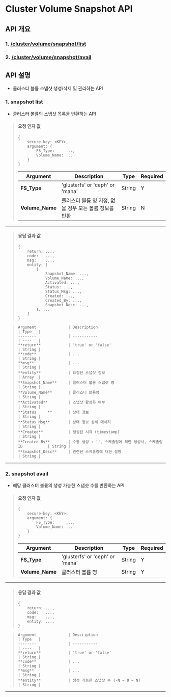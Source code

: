 # Cluster Volume Snapshot API

## API 개요

### 1. [/cluster/volume/snapshot/list](#1-snapshot-list)
### 2. [/cluster/volume/snapshot/avail](#2-snapshot-avail)

## API 설명

* 클러스터 볼륨 스냅샷 생성/삭제 및 관리하는 API

### 1. snapshot list

* 클러스터 볼륨의 스냅샷 목록을 반환하는 API

> #### 요청 인자 값
> ```
> {
>     secure-key: <KEY>,
>     argument: {
>         FS_Type:     ...,
>         Volume_Name: ... 
>     }
> }
> ```
> Argument        | Description                                            | Type   | Required |
> --------        | -----------                                            | ----   | -------- |
> **FS_Type**     | 'glusterfs' or 'ceph' or 'maha'                        | String | Y        |
> **Volume_Name** | 클러스터 볼륨 명 지정, 없을 경우 모든 볼륨 정보를 반환 | String | N        |

***

> #### 응답 결과 값
> ```
> {
>     return: ...,
>     code:   ...,
>     msg:    ...,
>     entity: [ 
>         {
>             Snapshot_Name: ...,
>             Volume_Name: ...,
>             Activated: ...,
>             Status: ...,
>             Status_Msg: ...,
>             Created: ...,
>             Created_By: ...,
>             Snapshot_Desc: ...,
>         }, ...
>     ]
> }

> ```
> Argument              | Description                                                   | Type   |
> --------              | -----------                                                   | ----   |
> **return**            | 'true' or 'false'                                             | String |
> **code**              | ...                                                           | String |
> **msg**               | ...                                                           | String |
> **entity**            | 요청된 스냅샷 정보                                            | Array  |
> **Snapshot_Name**     | 클러스터 볼륨 스냅샷 명                                       | String |
> **Volume_Name**       | 클러스터 볼륨명                                               | String |
> **Activated**         | 스냅샷 활성화 여부                                            | String |
> **Status     **       | 상태 정보                                                     | String |
> **Status_Msg**        | 상태 정보 상세 메세지                                         | String |
> **Created**           | 생성된 시각 (timestamp)                                       | String |
> **Created_By**        | 수동 생성 : '', 스케줄링에 의한 생성시, 스케줄링 ID           | String |
> **Snapshot_Desc**     | 관련된 스케줄링에 대한 설명                                   | String |

***

### 2. snapshot avail

* 해당 클러스터 볼륨의 생성 가능한 스냅샷 수를 반환하는 API

> #### 요청 인자 값
> ```
> {
>     secure-key: <KEY>,
>     argument: {
>         FS_Type:     ...,
>         Volume_Name: ... 
>     }
> }
> ```
> Argument        | Description                                            | Type   | Required |
> --------        | -----------                                            | ----   | -------- |
> **FS_Type**     | 'glusterfs' or 'ceph' or 'maha'                        | String | Y        |
> **Volume_Name** | 클러스터 볼륨 명                                       | String | Y        |

***

> #### 응답 결과 값
> ```
> {
>     return: ...,
>     code:   ...,
>     msg:    ...,
>     entity: ...,
> }

> ```
> Argument              | Description                                                   | Type   |
> --------              | -----------                                                   | ----   |
> **return**            | 'true' or 'false'                                             | String |
> **code**              | ...                                                           | String |
> **msg**               | ...                                                           | String |
> **entity**            | 생성 가능한 스냅샷 수 (-N ~ 0 ~ N)                            | String |

***

